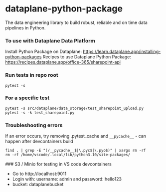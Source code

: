 # dataplane-python-package
The data engineering library to build robust, reliable and on time data pipelines in Python.

### To use with Dataplane Data Platform
Install Python Package on Dataplane: https://learn.dataplane.app/installing-python-packages
Recipes to use Dataplane Python Package: https://recipes.dataplane.app/office-365/sharepoint-api

### Run tests in repo root
```shell
pytest -s
```

### For a specific test

```shell
pytest -s src/dataplane/data_storage/test_sharepoint_upload.py
pytest -s -k test_sharepoint.py
```

### Troubleshooting errors
If an error occurs, try removing .pytest_cache and ```__pycache__``` - can happen after devcontainers build

```shell
find . | grep -E "(/__pycache__$|\.pyc$|\.pyo$)" | xargs rm -rf
rm -rf /home/vscode/.local/lib/python3.10/site-packages/
```

### S3 / Minio for testing in VS code devcontainers
* Go to http://localhost:9011
* Login with: username: admin and password: hello123
* bucket: dataplanebucket
